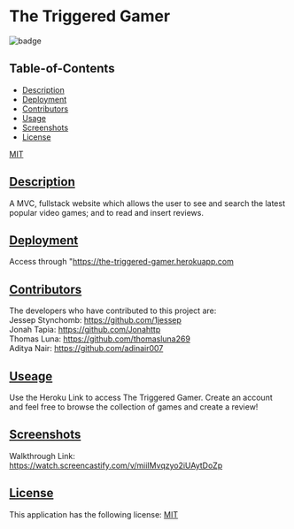 # The Triggered Gamer
![badge](https://img.shields.io/badge/license-MIT-blue)

  ## Table-of-Contents
  * [Description](#description)
  * [Deployment](#deployment)
  * [Contributors](#contributors)
  * [Usage](#useage)
  * [Screenshots](#screenshots)
  * [License](#license)

[MIT](https://choosealicense.com/licenses/MIT)

  ## [Description](#table-of-contents)
  A MVC, fullstack website which allows the user to see and search the latest popular video games; and to read and insert reviews.
  
 ## [Deployment](#deployment)
 Access through "https://the-triggered-gamer.herokuapp.com
 
 ## [Contributors](#table-of-contents)
  The developers who have contributed to this project are:      
  Jessep Stynchomb: https://github.com/1jessep     
  Jonah Tapia: https://github.com/Jonahttp       
  Thomas Luna: https://github.com/thomasluna269    
  Aditya Nair: https://github.com/adinair007    
  
  ## [Useage](#table-of-contents)
  Use the Heroku Link to access The Triggered Gamer. Create an account and feel free to browse the collection of games and create a review!
 
 ## [Screenshots](#table-of-contents)
  Walkthrough Link: https://watch.screencastify.com/v/miiIMvqzyo2iUAytDoZp
  
  ## [License](#table-of-contents)
  This application has the following license:
  [MIT](https://choosealicense.com/licenses/MIT)

